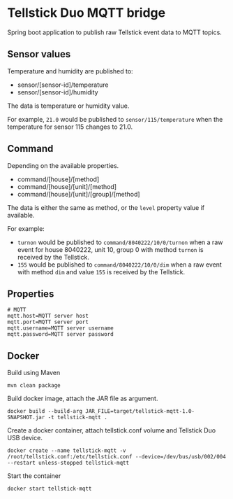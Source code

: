 # Tellstick Duo MQTT bridge

Spring boot application to publish raw Tellstick event data to MQTT topics.

## Sensor values

Temperature and humidity are published to:
* sensor/[sensor-id]/temperature
* sensor/[sensor-id]/humidity

The data is temperature or humidity value.

For example, `21.0` would be published to `sensor/115/temperature` when the temperature for sensor 115 changes to 21.0.

## Command

Depending on the available properties.
* command/[house]/[method]
* command/[house]/[unit]/[method]
* command/[house]/[unit]/[group]/[method]

The data is either the same as method, or the `level` property value if available.

For example:
* `turnon` would be published to `command/8040222/10/0/turnon` when a raw event for house 8040222, unit 10, group 0 with method `turnon` is received by the Tellstick.
* `155` would be published to `command/8040222/10/0/dim` when a raw event with method `dim` and value `155` is received by the Tellstick.

## Properties

```properties
# MQTT
mqtt.host=MQTT server host
mqtt.port=MQTT server port
mqtt.username=MQTT server username
mqtt.password=MQTT server password
```

## Docker

Build using Maven
```
mvn clean package
```

Build docker image, attach the JAR file as argument.
```
docker build --build-arg JAR_FILE=target/tellstick-mqtt-1.0-SNAPSHOT.jar -t tellstick-mqtt .
```

Create a docker container, attach tellstick.conf volume and Tellstick Duo USB device.
```
docker create --name tellstick-mqtt -v /root/tellstick.conf:/etc/tellstick.conf --device=/dev/bus/usb/002/004 --restart unless-stopped tellstick-mqtt
```

Start the container
```
docker start tellstick-mqtt
```